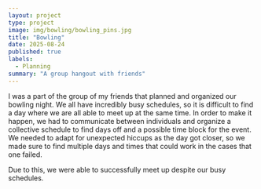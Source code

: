 ```yaml
---
layout: project
type: project
image: img/bowling/bowling_pins.jpg
title: "Bowling"
date: 2025-08-24
published: true
labels:
  - Planning
summary: "A group hangout with friends"
---
```


I was a part of the group of my friends that planned and organized our bowling night. We all have incredibly busy schedules, so it is difficult to find a day where we are all able to meet up at the same time. In order to make it happen, we had to communicate between individuals and organize a collective schedule to find days off and a possible time block for the event. We needed to adapt for unexpected hiccups as the day got closer, so we made sure to find multiple days and times that could work in the cases that one failed. 

Due to this, we were able to successfully meet up despite our busy schedules.

